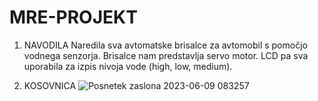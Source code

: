 # MRE-PROJEKT
1. NAVODILA
Naredila sva avtomatske brisalce za avtomobil s pomočjo vodnega senzorja. Brisalce nam predstavlja servo motor. LCD pa sva uporabila za izpis nivoja vode (high, low, medium).

2.  KOSOVNICA
![Posnetek zaslona 2023-06-09 083257](https://github.com/PopIkona/MRE-PROJEKT/assets/129844304/64ae83cc-ac83-44c5-87fe-a2af1acc6b44)
